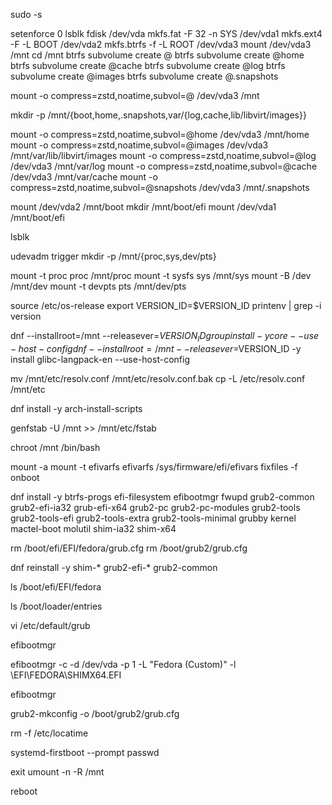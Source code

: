 sudo -s

setenforce 0
lsblk
fdisk /dev/vda
mkfs.fat -F 32 -n SYS /dev/vda1
mkfs.ext4 -F -L BOOT /dev/vda2
mkfs.btrfs -f -L ROOT /dev/vda3
mount /dev/vda3 /mnt
cd /mnt
btrfs subvolume create @
btrfs subvolume create @home
btrfs subvolume create @cache
btrfs subvolume create @log
btrfs subvolume create @images
btrfs subvolume create @.snapshots

mount -o compress=zstd,noatime,subvol=@ /dev/vda3 /mnt

mkdir -p /mnt/{boot,home,.snapshots,var/{log,cache,lib/libvirt/images}}

mount -o compress=zstd,noatime,subvol=@home /dev/vda3 /mnt/home
mount -o compress=zstd,noatime,subvol=@images /dev/vda3 /mnt/var/lib/libvirt/images
mount -o compress=zstd,noatime,subvol=@log /dev/vda3 /mnt/var/log
mount -o compress=zstd,noatime,subvol=@cache /dev/vda3 /mnt/var/cache
mount -o compress=zstd,noatime,subvol=@snapshots /dev/vda3 /mnt/.snapshots

mount /dev/vda2 /mnt/boot
mkdir /mnt/boot/efi
mount /dev/vda1 /mnt/boot/efi

lsblk

udevadm trigger
mkdir -p /mnt/{proc,sys,dev/pts}

mount -t proc proc /mnt/proc
mount -t sysfs sys /mnt/sys
mount -B /dev /mnt/dev
mount -t devpts pts /mnt/dev/pts

source /etc/os-release
export VERSION_ID=$VERSION_ID
printenv | grep -i version

dnf --installroot=/mnt --releasever=$VERSION_ID group install -y core --use-host-config
dnf --installroot=/mnt --releasever=$VERSION_ID -y install glibc-langpack-en --use-host-config

mv /mnt/etc/resolv.conf /mnt/etc/resolv.conf.bak
cp -L /etc/resolv.conf /mnt/etc

dnf install -y arch-install-scripts

genfstab -U /mnt >> /mnt/etc/fstab

chroot /mnt /bin/bash

mount -a
mount -t efivarfs efivarfs /sys/firmware/efi/efivars
fixfiles -f onboot

dnf install -y btrfs-progs efi-filesystem efibootmgr fwupd grub2-common grub2-efi-ia32 grub-efi-x64 grub2-pc grub2-pc-modules grub2-tools grub2-tools-efi grub2-tools-extra grub2-tools-minimal grubby kernel mactel-boot molutil shim-ia32 shim-x64

rm /boot/efi/EFI/fedora/grub.cfg 
rm /boot/grub2/grub.cfg

dnf reinstall -y shim-* grub2-efi-* grub2-common

ls /boot/efi/EFI/fedora

ls /boot/loader/entries

vi /etc/default/grub

efibootmgr 

efibootmgr -c -d /dev/vda -p 1 -L "Fedora (Custom)" -l \\EFI\\FEDORA\\SHIMX64.EFI

efibootmgr

grub2-mkconfig -o /boot/grub2/grub.cfg

rm -f /etc/locatime

systemd-firstboot --prompt
passwd

exit 
umount -n -R /mnt 

reboot
